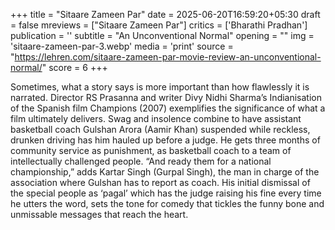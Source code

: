 +++
title = "Sitaare Zameen Par"
date = 2025-06-20T16:59:20+05:30
draft = false
mreviews = ["Sitaare Zameen Par"]
critics = ['Bharathi Pradhan']
publication = ''
subtitle = "An Unconventional Normal"
opening = ""
img = 'sitaare-zameen-par-3.webp'
media = 'print'
source = "https://lehren.com/sitaare-zameen-par-movie-review-an-unconventional-normal/"
score = 6
+++

Sometimes, what a story says is more important than how flawlessly it is narrated. Director RS Prasanna and writer Divy Nidhi Sharma’s Indianisation of the Spanish film Champions (2007) exemplifies the significance of what a film ultimately delivers. Swag and insolence combine to have assistant basketball coach Gulshan Arora (Aamir Khan) suspended while reckless, drunken driving has him hauled up before a judge. He gets three months of community service as punishment, as basketball coach to a team of intellectually challenged people. “And ready them for a national championship,” adds Kartar Singh (Gurpal Singh), the man in charge of the association where Gulshan has to report as coach. His initial dismissal of the special people as ‘pagal’ which has the judge raising his fine every time he utters the word, sets the tone for comedy that tickles the funny bone and unmissable messages that reach the heart.

